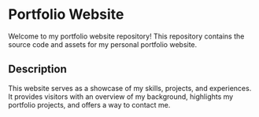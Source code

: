# Portfolio Website

Welcome to my portfolio website repository! This repository contains the source code and assets for my personal portfolio website.

## Description

This website serves as a showcase of my skills, projects, and experiences. It provides visitors with an overview of my background, highlights my portfolio projects, and offers a way to contact me.
